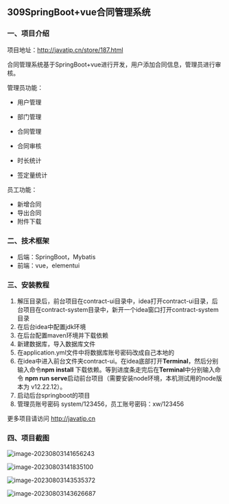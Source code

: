 ## 309SpringBoot+vue合同管理系统

### 一、项目介绍

项目地址：http://javatip.cn/store/187.html

合同管理系统基于SpringBoot+vue进行开发，用户添加合同信息，管理员进行审核。

管理员功能：

- 用户管理
- 部门管理
- 合同管理
- 合同审核

- 时长统计
- 签定量统计

员工功能：

- 新增合同
- 导出合同
- 附件下载

### 二、技术框架

- 后端：SpringBoot，Mybatis
- 前端：vue，elementui

### 三、安装教程

1. 解压目录后，前台项目在contract-ui目录中，idea打开contract-ui目录，后台项目在contract-system目录中，新开一个idea窗口打开contract-system目录
2. 在后台idea中配置jdk环境
3. 在后台配置maven环境并下载依赖
4. 新建数据库，导入数据库文件
5. 在application.yml文件中将数据库账号密码改成自己本地的
6. 在idea中进入前台文件夹contract-ui。在idea底部打开**Terminal**，然后分别输入命令**npm install** 下载依赖。等到进度条走完后在**Terminal**中分别输入命令 **npm run serve**启动前台项目（需要安装node环境，本机测试用的node版本为 v12.22.12）。
7. 启动后台springboot的项目
8. 管理员账号密码 system/123456，员工账号密码：xw/123456

更多项目请访问 http://javatip.cn

### 四、项目截图

![image-20230803141656243](http://image.javatip.cn/bysj/20230803141659.png)

![image-20230803141835100](http://image.javatip.cn/bysj/20230803141835.png)

![image-20230803143535372](http://image.javatip.cn/bysj/20230803143535.png)

![image-20230803143626687](http://image.javatip.cn/bysj/20230803143626.png)
